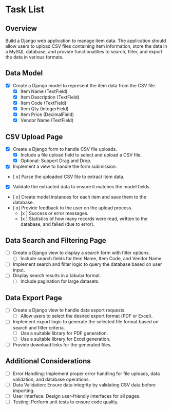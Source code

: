 # Task List

## Overview
Build a Django web application to manage item data. The application should allow users to upload CSV files containing item information, store the data in a MySQL database, and provide functionalities to search, filter, and export the data in various formats.

## Data Model
- [x] Create a Django model to represent the item data from the CSV file.
  - [x] Item Name (TextField)
  - [x] Item Description (TextField)
  - [x] Item Code (TextField)
  - [x] Item Qty (IntegerField)
  - [x] Item Price (DecimalField)
  - [x] Vendor Name (TextField)

## CSV Upload Page
- [x] Create a Django form to handle CSV file uploads.
  - [x] Include a file upload field to select and upload a CSV file.
  - [x] Optional: Support Drag and Drop.
- [x] Implement a view to handle the form submission.
- [ x] Parse the uploaded CSV file to extract item data.
- [x] Validate the extracted data to ensure it matches the model fields.
- [ x] Create model instances for each item and save them to the database.
- [ x] Provide feedback to the user on the upload process.
  - [x ] Success or error messages.
  - [x ] Statistics of how many records were read, written to the database, and failed (due to error).

## Data Search and Filtering Page
- [ ] Create a Django view to display a search form with filter options.
  - [ ] Include search fields for Item Name, Item Code, and Vendor Name.
- [ ] Implement search and filter logic to query the database based on user input.
- [ ] Display search results in a tabular format.
  - [ ] Include pagination for large datasets.

## Data Export Page
- [ ] Create a Django view to handle data export requests.
  - [ ] Allow users to select the desired export format (PDF or Excel).
- [ ] Implement export logic to generate the selected file format based on search and filter criteria.
  - [ ] Use a suitable library for PDF generation.
  - [ ] Use a suitable library for Excel generation.
- [ ] Provide download links for the generated files.

## Additional Considerations
- [ ] Error Handling: Implement proper error handling for file uploads, data validation, and database operations.
- [ ] Data Validation: Ensure data integrity by validating CSV data before importing.
- [ ] User Interface: Design user-friendly interfaces for all pages.
- [ ] Testing: Perform unit tests to ensure code quality.
